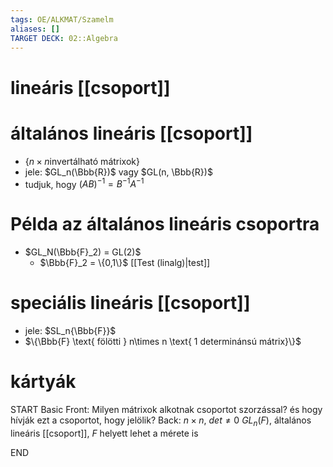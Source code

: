 ```yaml
---
tags: OE/ALKMAT/Szamelm 
aliases: []
TARGET DECK: 02::Algebra
---
```

# lineáris [[csoport]]

# általános lineáris [[csoport]]
- $\{ n \times n \text{invertálható mátrixok}\}$
- jele: $GL_n(\Bbb{R})$ vagy $GL(n, \Bbb{R})$
- tudjuk, hogy $(AB)^{-1}= B^{-1} A^{-1}$
# Példa az általános lineáris csoportra
- $GL_N(\Bbb{F}_2) = GL(2)$
	- $\Bbb{F}_2 = \{0,1\}$ [[Test (linalg)|test]]

# speciális lineáris [[csoport]]
-  jele: $SL_n{\Bbb{F}}$
- $\{\Bbb{F} \text{ fölötti } n\times n \text{ 1 determinánsú mátrix}\}$

# kártyák
START
Basic
Front:
Milyen mátrixok alkotnak csoportot szorzással? és hogy hívják ezt a csoportot, hogy jelölik?
Back:
$n \times n$, $det \neq 0$
$GL_n(F)$, általános lineáris [[csoport]], $F$ helyett lehet a mérete is
<!--ID: 1687372820336-->
END